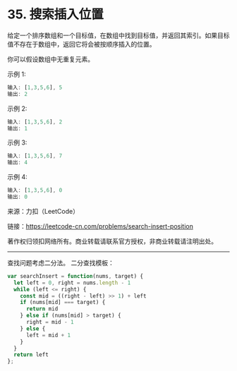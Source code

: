 # 35. 搜索插入位置

给定一个排序数组和一个目标值，在数组中找到目标值，并返回其索引。如果目标值不存在于数组中，返回它将会被按顺序插入的位置。

你可以假设数组中无重复元素。

示例 1:

```js
输入: [1,3,5,6], 5
输出: 2
```

示例 2:

```js
输入: [1,3,5,6], 2
输出: 1
```

示例 3:

```js
输入: [1,3,5,6], 7
输出: 4
```

示例 4:

```js
输入: [1,3,5,6], 0
输出: 0
```

来源：力扣（LeetCode）

链接：<https://leetcode-cn.com/problems/search-insert-position>

著作权归领扣网络所有。商业转载请联系官方授权，非商业转载请注明出处。

---

查找问题考虑二分法。
二分查找模板：

```js
var searchInsert = function(nums, target) {
  let left = 0, right = nums.length - 1
  while (left <= right) {
    const mid = ((right - left) >> 1) + left
    if (nums[mid] === target) {
      return mid
    } else if (nums[mid] > target) {
      right = mid - 1
    } else {
      left = mid + 1
    }
  }
  return left
};
```
